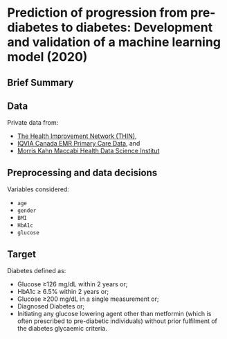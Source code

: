 # Prediction of progression from pre-diabetes to diabetes: Development and validation of a machine learning model (2020)

## Brief Summary


## Data

Private data from:

- [The Health Improvement Network (THIN)](https://www.the-health-improvement-network.com/),
- [IQVIA Canada EMR Primary Care Data](https://www.iqvia.com/solutions/real-world-evidence/real-world-data-and-insights), and
- [Morris Kahn Maccabi Health Data Science Institut](https://www.ksminnovation.com/about/)

## Preprocessing and data decisions

Variables considered:

- `age`
- `gender`
- `BMI`
- `HbA1c`
- `glucose`

## Target

Diabetes defined as:

- Glucose ≥126 mg/dL within 2 years or;
- HbA1c ≥ 6.5% within 2 years or;
- Glucose ≥200 mg/dL in a single measurement or;
- Diagnosed Diabetes or;
- Initiating any glucose lowering agent other than metformin (which is often prescribed to pre-diabetic individuals) without prior fulfilment of the diabetes glycaemic criteria.
